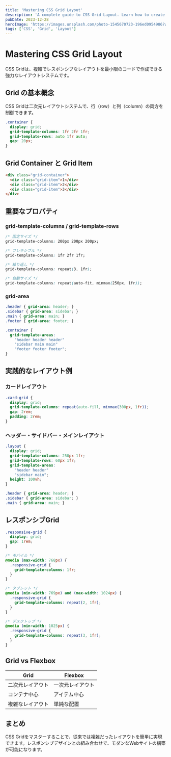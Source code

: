 ```yaml
---
title: 'Mastering CSS Grid Layout'
description: 'A complete guide to CSS Grid Layout. Learn how to create complex, responsive layouts with minimal code.'
pubDate: 2023-12-28
heroImage: 'https://images.unsplash.com/photo-1545670723-196ed0954986?w=800&h=600&fit=crop'
tags: ['CSS', 'Grid', 'Layout']
---
```


# Mastering CSS Grid Layout

CSS Gridは、複雑でレスポンシブなレイアウトを最小限のコードで作成できる強力なレイアウトシステムです。

## Grid の基本概念

CSS Gridは二次元レイアウトシステムで、行（row）と列（column）の両方を制御できます。

```css
.container {
  display: grid;
  grid-template-columns: 1fr 2fr 1fr;
  grid-template-rows: auto 1fr auto;
  gap: 20px;
}
```

## Grid Container と Grid Item

```html
<div class="grid-container">
  <div class="grid-item">1</div>
  <div class="grid-item">2</div>
  <div class="grid-item">3</div>
</div>
```

## 重要なプロパティ

### grid-template-columns / grid-template-rows

```css
/* 固定サイズ */
grid-template-columns: 200px 200px 200px;

/* フレキシブル */
grid-template-columns: 1fr 2fr 1fr;

/* 繰り返し */
grid-template-columns: repeat(3, 1fr);

/* 自動サイズ */
grid-template-columns: repeat(auto-fit, minmax(250px, 1fr));
```

### grid-area

```css
.header { grid-area: header; }
.sidebar { grid-area: sidebar; }
.main { grid-area: main; }
.footer { grid-area: footer; }

.container {
  grid-template-areas:
    "header header header"
    "sidebar main main"
    "footer footer footer";
}
```

## 実践的なレイアウト例

### カードレイアウト

```css
.card-grid {
  display: grid;
  grid-template-columns: repeat(auto-fill, minmax(300px, 1fr));
  gap: 2rem;
  padding: 2rem;
}
```

### ヘッダー・サイドバー・メインレイアウト

```css
.layout {
  display: grid;
  grid-template-columns: 250px 1fr;
  grid-template-rows: 60px 1fr;
  grid-template-areas:
    "header header"
    "sidebar main";
  height: 100vh;
}

.header { grid-area: header; }
.sidebar { grid-area: sidebar; }
.main { grid-area: main; }
```

## レスポンシブGrid

```css
.responsive-grid {
  display: grid;
  gap: 1rem;
}

/* モバイル */
@media (max-width: 768px) {
  .responsive-grid {
    grid-template-columns: 1fr;
  }
}

/* タブレット */
@media (min-width: 769px) and (max-width: 1024px) {
  .responsive-grid {
    grid-template-columns: repeat(2, 1fr);
  }
}

/* デスクトップ */
@media (min-width: 1025px) {
  .responsive-grid {
    grid-template-columns: repeat(3, 1fr);
  }
}
```

## Grid vs Flexbox

| Grid | Flexbox |
|------|---------|
| 二次元レイアウト | 一次元レイアウト |
| コンテナ中心 | アイテム中心 |
| 複雑なレイアウト | 単純な配置 |

## まとめ

CSS Gridをマスターすることで、従来では複雑だったレイアウトを簡単に実現できます。レスポンシブデザインとの組み合わせで、モダンなWebサイトの構築が可能になります。